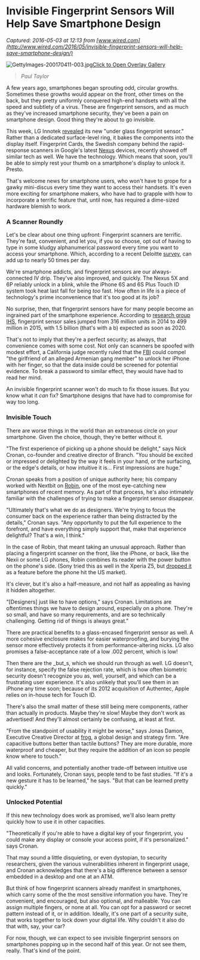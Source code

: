 # Invisible Fingerprint Sensors Will Help Save Smartphone Design

_Captured: 2016-05-03 at 12:13 from [www.wired.com](http://www.wired.com/2016/05/invisible-fingerprint-sensors-will-help-save-smartphone-design/)_

![GettyImages-200170411-003.jpg](https://www.wired.com/wp-content/uploads/2016/05/GettyImages-200170411-003-1024x768.jpg)[Click to Open Overlay Gallery](javascript:;)

> _Paul Taylor_

A few years ago, smartphones began sprouting odd, circular growths. Sometimes these growths would appear on the front, other times on the back, but they pretty uniformly conquered high-end handsets with all the speed and subtlety of a virus. These are fingerprint sensors, and as much as they've increased smartphone security, they've been a pain on smartphone design. Good thing they're about to go invisible.

This week, LG Innotek [revealed](http://www.lginnotek.com/community/news_view.jsp?pageNum=1&seq=611) its new "under glass fingerprint sensor." Rather than a dedicated surface-level ring, it bakes the components into the display itself. Fingerprint Cards, the Swedish company behind the rapid-response scanners in Google's latest [Nexus](http://www.wired.com/tag/nexus/) devices, recently showed off similar tech as well. We have the technology. Which means that soon, you'll be able to simply rest your thumb on a smartphone's display to unlock it. Presto.

That's welcome news for smartphone users, who won't have to grope for a gawky mini-discus every time they want to access their handsets. It's even more exciting for smartphone makers, who have had to grapple with how to incorporate a terrific feature that, until now, has required a dime-sized hardware blemish to work.

### A Scanner Roundly

Let's be clear about one thing upfront: Fingerprint scanners are terrific. They're fast, convenient, and let you, if you so choose, opt out of having to type in some kludgy alphanumerical password every time you want to access your smartphone. Which, according to a recent Deloitte [survey](http://www2.deloitte.com/us/en/pages/technology-media-and-telecommunications/articles/global-mobile-consumer-survey-us-edition.html), can add up to nearly 50 times per day.

We're smartphone addicts, and fingerprint sensors are our always-connected IV drip. They've also improved, and quickly. The Nexus 5X and 6P reliably unlock in a blink, while the iPhone 6S and 6S Plus Touch ID system took heat last fall for being _too_ fast. How often in life is a piece of technology's prime inconvenience that it's too good at its job?

No surprise, then, that fingerprint sensors have for many people become an ingrained part of the smartphone experience. According to [research group IHS](https://technology.ihs.com/571358/fingerprint-sensor-market-growth-continues-upward-trajectory-ihs-says), fingerprint sensor sales jumped from 316 million units in 2014 to 499 million in 2015, with 1.5 billion (that's with a b) expected as soon as 2020.

That's not to imply that they're a perfect security; as always, that convenience comes with some cost. Not only can scanners be spoofed with modest effort, a California judge recently ruled that the [FBI](http://www.wired.com/tag/fbi/) could compel "the girlfriend of an alleged Armenian gang member" to unlock her iPhone with her finger, so that the data inside could be screened for potential evidence. To break a password to similar effect, they would have had to read her mind.

An invisible fingerprint scanner won't do much to fix those issues. But you know what it _can_ fix? Smartphone designs that have had to compromise for way too long.

### Invisible Touch

There are worse things in the world than an extraneous circle on your smartphone. Given the choice, though, they're better without it.

"The first experience of picking up a phone should be delight," says Nick Cronan, co-founder and creative director of Branch. "You should be excited or impressed or delighted by the way it feels in your hand, or the surfacing, or the edge's details, or how intuitive it is… First impressions are huge."

Cronan speaks from a position of unique authority here; his company worked with Nextbit on [Robin](http://www.wired.com/2015/09/nextbit-robin/), one of the most eye-catching new smartphones of recent memory. As part of that process, he's also intimately familiar with the challenges of trying to make a fingerprint sensor disappear.

"Ultimately that's what we do as designers. We're trying to focus the consumer back on the experience rather than being distracted by the details," Cronan says. "Any opportunity to put the full experience to the forefront, and have everything simply support that, make that experience delightful? That's a win, I think."

In the case of Robin, that meant taking an unusual approach. Rather than placing a fingerprint scanner on the front, like the iPhone, or back, like the Nexii or some LG phones, Robin combines its reader with the power button on the phone's side. (Sony tried this as well in the Xperia Z5, but [dropped it](http://www.androidauthority.com/no-fingerprint-sensor-for-us-xperia-z5-z5-compact-667816/) as a feature before the phone hit the US market).

It's clever, but it's also a half-measure, and not half as appealing as having it hidden altogether.

"[Designers] just like to have options," says Cronan. Limitations are oftentimes things we have to design around, especially on a phone. They're so small, and have so many requirements, and are so technically challenging. Getting rid of things is always great."

There are practical benefits to a glass-encased fingerprint sensor as well. A more cohesive enclosure makes for easier waterproofing, and burying the sensor more effectively protects it from performance-altering nicks. LG also promises a false-acceptance rate of a low .002 percent, which is low!

Then there are the _but_s, which we should run through as well. LG doesn't, for instance, specify the false rejection rate, which is how often biometric security doesn't recognize you as, well, yourself, and which can be a frustrating user experience. It's also unlikely that you'll see them in an iPhone any time soon; because of its 2012 acquisition of Authentec, Apple relies on in-house tech for Touch ID.

There's also the small matter of these still being mere components, rather than actually in products. Maybe they're slow! Maybe they don't work as advertised! And they'll almost certainly be confusing, at least at first.

"From the standpoint of usability it might be worse," says Jonas Damon, Executive Creative Director at [frog](http://www.frogdesign.com/), a global design and strategy firm. "Are capacitive buttons better than tactile buttons? They are more durable, more waterproof and cheaper, but they require the addition of an icon so people know where to touch."

All valid concerns, and potentially another trade-off between intuitive use and looks. Fortunately, Cronan says, people tend to be fast studies. "If it's a new gesture it has to be learned," he says. "But that can be learned pretty quickly."

### Unlocked Potential

If this new technology does work as promised, we'll also learn pretty quickly how to use it in other capacities.

"Theoretically if you're able to have a digital key of your fingerprint, you could make any display or console your access point, if it's personalized." says Cronan.

That may sound a little disquieting, or even dystopian, to security researchers, given the various vulnerabilities inherent in fingerprint usage, and Cronan acknowledges that there's a big difference between a sensor embedded in a desktop and one at an ATM.

But think of how fingerprint scanners already manifest in smartphones, which carry some of the the most sensitive information you have. They're convenient, and encouraged, but also optional, and malleable. You can assign multiple fingers, or none at all. You can opt for a password or secret pattern instead of it, or in addition. Ideally, it's one part of a security suite, that works together to lock down your digital life. Why couldn't it also do that with, say, your car?

For now, though, we can expect to see invisible fingerprint sensors on smartphones popping up in the second half of this year. Or not see them, really. That's kind of the point.
